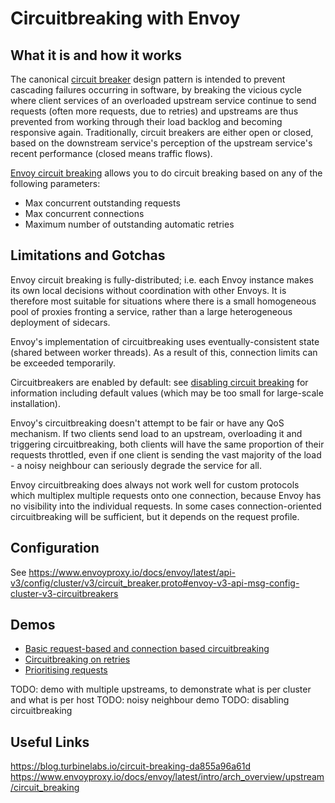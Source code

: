 # Circuitbreaking with Envoy

## What it is and how it works

The canonical [circuit breaker](https://en.wikipedia.org/wiki/Circuit_breaker_design_pattern) design pattern is 
intended to prevent cascading failures occurring in software, by breaking the vicious cycle where client services 
of an overloaded upstream service continue to send requests (often more requests, due to retries) 
and upstreams are thus prevented from working through their load backlog and becoming responsive again.
Traditionally, circuit breakers are either open or closed, based on the downstream service's perception of the 
upstream service's recent performance (closed means traffic flows).

[Envoy circuit breaking](https://www.envoyproxy.io/docs/envoy/latest/intro/arch_overview/upstream/circuit_breaking) allows you to 
do circuit breaking based on any of the following parameters:
 * Max concurrent outstanding requests
 * Max concurrent connections
 * Maximum number of outstanding automatic retries

## Limitations and Gotchas

Envoy circuit breaking is fully-distributed; i.e. each Envoy instance makes its own local decisions without
coordination with other Envoys. It is therefore  most suitable for situations where there is a small homogeneous 
pool of proxies fronting a service, rather than a large heterogeneous deployment of sidecars.

Envoy's implementation of circuitbreaking uses eventually-consistent state (shared between worker threads).
As a result of this, connection limits can be exceeded temporarily.

Circuitbreakers are enabled by default: see [disabling circuit breaking](https://www.envoyproxy.io/docs/envoy/latest/faq/load_balancing/disable_circuit_breaking#faq-disable-circuit-breaking) for information including default values (which may be too small for large-scale installation). 

Envoy's circuitbreaking doesn't attempt to be fair or have any QoS mechanism. 
If two clients send load to an upstream, overloading it and triggering circuitbreaking, both clients 
will have the same proportion of their requests throttled, even if one client is sending the vast majority of the load - a noisy neighbour can seriously degrade the service for all.

Envoy circuitbreaking does always not work well for custom protocols which multiplex multiple requests 
onto one connection, because Envoy has no visibility into the individual requests. In some cases 
connection-oriented circuitbreaking will be sufficient, but it depends on the request profile.


## Configuration

See 
https://www.envoyproxy.io/docs/envoy/latest/api-v3/config/cluster/v3/circuit_breaker.proto#envoy-v3-api-msg-config-cluster-v3-circuitbreakers


## Demos 
 * [Basic request-based and connection based circuitbreaking](./demo-basic/README.md)
 * [Circuitbreaking on retries](./demo-retries/README.md)
 * [Prioritising requests](./demo-prios/README.md)

TODO: demo with multiple upstreams, to demonstrate what is per cluster and what is per host
TODO: noisy neighbour demo
TODO: disabling circuitbreaking

## Useful Links

https://blog.turbinelabs.io/circuit-breaking-da855a96a61d
https://www.envoyproxy.io/docs/envoy/latest/intro/arch_overview/upstream/circuit_breaking

